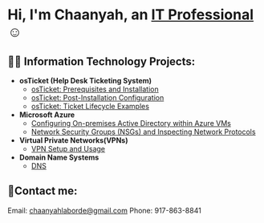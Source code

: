 <h1>Hi, I'm Chaanyah, an <a href="https://linkedin.com/in/claborde/">IT Professional</a>☺</h1>

<h2>👨‍💻 Information Technology Projects:</h2>

- <b>osTicket (Help Desk Ticketing System)</b>
  - [osTicket: Prerequisites and Installation](https://github.com/clabordec/osticket-prereqs)
  - [osTicket: Post-Installation Configuration](https://github.com/clabordec/post-install-config)
  - [osTicket: Ticket Lifecycle Examples](https://github.com/clabordec/ticket-lifecycle)
- <b>Microsoft Azure</b>
  - [Configuring On-premises Active Directory within Azure VMs](https://github.com/clabordec/configure-ad)
  - [Network Security Groups (NSGs) and Inspecting Network Protocols](https://github.com/clabordec/azure-network-protocols)
- <b>Virtual Private Networks(VPNs)</b>
  - [VPN Setup and Usage](https://github.com/clabordec/vpn-setup)
- <b>Domain Name Systems</b>
  - [DNS](https://github.com/clabordec/dns-setup)

<h2>🤳Contact me:</h2>
Email: <a href="mailto:chaanyahlaborde@gmail.com" target="_blank">chaanyahlaborde@gmail.com</a>
Phone: 917-863-8841

